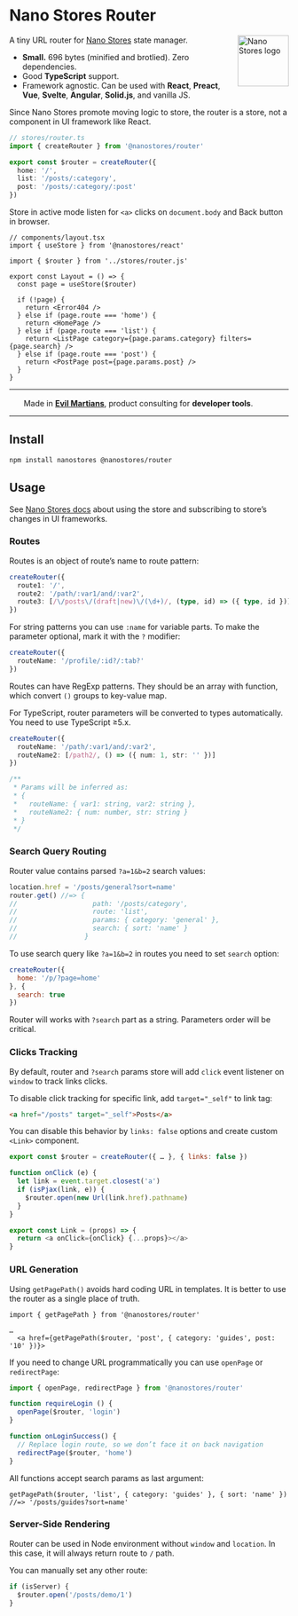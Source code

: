 # Nano Stores Router

<img align="right" width="92" height="92" title="Nano Stores logo"
     src="https://nanostores.github.io/nanostores/logo.svg">

A tiny URL router for [Nano Stores](https://github.com/nanostores/nanostores)
state manager.

* **Small.** 696 bytes (minified and brotlied). Zero dependencies.
* Good **TypeScript** support.
* Framework agnostic. Can be used with **React**, **Preact**, **Vue**,
  **Svelte**, **Angular**, **Solid.js**, and vanilla JS.

Since Nano Stores promote moving logic to store, the router is a store,
not a component in UI framework like React.

```ts
// stores/router.ts
import { createRouter } from '@nanostores/router'

export const $router = createRouter({
  home: '/',
  list: '/posts/:category',
  post: '/posts/:category/:post'
})
```

Store in active mode listen for `<a>` clicks on `document.body` and Back button
in browser.

```tsx
// components/layout.tsx
import { useStore } from '@nanostores/react'

import { $router } from '../stores/router.js'

export const Layout = () => {
  const page = useStore($router)

  if (!page) {
    return <Error404 />
  } else if (page.route === 'home') {
    return <HomePage />
  } else if (page.route === 'list') {
    return <ListPage category={page.params.category} filters={page.search} />
  } else if (page.route === 'post') {
    return <PostPage post={page.params.post} />
  }
}
```

---

<img src="https://cdn.evilmartians.com/badges/logo-no-label.svg" alt="" width="22" height="16" />  Made in <b><a href="https://evilmartians.com/devtools?utm_source=nanostores-router&utm_campaign=devtools-button&utm_medium=github">Evil Martians</a></b>, product consulting for <b>developer tools</b>.

---


## Install

```sh
npm install nanostores @nanostores/router
```


## Usage

See [Nano Stores docs](https://github.com/nanostores/nanostores#guide)
about using the store and subscribing to store’s changes in UI frameworks.


### Routes

Routes is an object of route’s name to route pattern:

```ts
createRouter({
  route1: '/',
  route2: '/path/:var1/and/:var2',
  route3: [/\/posts\/(draft|new)\/(\d+)/, (type, id) => ({ type, id })]
})
```

For string patterns you can use `:name` for variable parts. To make the
parameter optional, mark it with the `?` modifier:

```ts
createRouter({
  routeName: '/profile/:id?/:tab?'
})
```

Routes can have RegExp patterns. They should be an array with function,
which convert `()` groups to key-value map.

For TypeScript, router parameters will be converted to types automatically.
You need to use TypeScript ≥5.x.

```ts
createRouter({
  routeName: '/path/:var1/and/:var2',
  routeName2: [/path2/, () => ({ num: 1, str: '' })]
})

/**
 * Params will be inferred as:
 * {
 *   routeName: { var1: string, var2: string },
 *   routeName2: { num: number, str: string }
 * }
 */
```


### Search Query Routing

Router value contains parsed `?a=1&b=2` search values:

```js
location.href = '/posts/general?sort=name'
router.get() //=> {
//                   path: '/posts/category',
//                   route: 'list',
//                   params: { category: 'general' },
//                   search: { sort: 'name' }
//                 }
```

To use search query like `?a=1&b=2` in routes you need to set `search` option:

```js
createRouter({
  home: '/p/?page=home'
}, {
  search: true
})
```

Router will works with `?search` part as a string. Parameters order will
be critical.


### Clicks Tracking

By default, router and `?search` params store will add `click` event listener
on `window` to track links clicks.

To disable click tracking for specific link, add `target="_self"` to link tag:

```html
<a href="/posts" target="_self">Posts</a>
```

You can disable this behavior by `links: false` options and create custom
`<Link>` component.

```js
export const $router = createRouter({ … }, { links: false })

function onClick (e) {
  let link = event.target.closest('a')
  if (isPjax(link, e)) {
    $router.open(new Url(link.href).pathname)
  }
}

export const Link = (props) => {
  return <a onClick={onClick} {...props}></a>
}
```


### URL Generation

Using `getPagePath()` avoids hard coding URL in templates. It is better
to use the router as a single place of truth.

```tsx
import { getPagePath } from '@nanostores/router'

…
  <a href={getPagePath($router, 'post', { category: 'guides', post: '10' })}>
```

If you need to change URL programmatically you can use `openPage`
or `redirectPage`:

```ts
import { openPage, redirectPage } from '@nanostores/router'

function requireLogin () {
  openPage($router, 'login')
}

function onLoginSuccess() {
  // Replace login route, so we don’t face it on back navigation
  redirectPage($router, 'home')
}
```

All functions accept search params as last argument:

```tsx
getPagePath($router, 'list', { category: 'guides' }, { sort: 'name' })
//=> '/posts/guides?sort=name'
```


### Server-Side Rendering

Router can be used in Node environment without `window` and `location`.
In this case, it will always return route to `/` path.

You can manually set any other route:

```js
if (isServer) {
  $router.open('/posts/demo/1')
}
```
